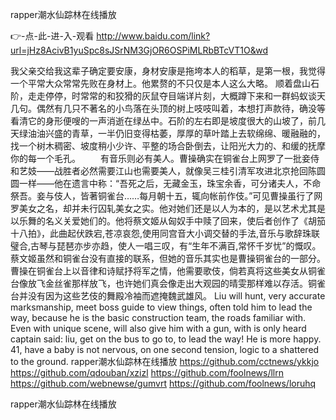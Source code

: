 
rapper潮水仙踪林在线播放




👉-点-此-进-入-观看  http://www.baidu.com/link?url=jHz8AcivB1yuSpc8sJSrNM3GjOR6OSPiMLRbBTcVT1O&wd




我父亲交给我这辈子确定要安康，身材安康是拖垮本人的稻草，是第一根，我觉得一个平常大众常常先败在身材上。他累赘的不只仅是本人这么大略。
顺着盘山石阶，走走停停，时常常的和狡猾的灰鼠夺目端详片刻，大概蹲下来和一群蚂蚁谈天几句。偶然有几只不著名的小鸟落在头顶的树上吱吱叫着，本想打声款待，确没等看清它的身形便嗖的一声消逝在绿丛中。石阶的左右即是坡度很大的山坡了，前几天绿油油兴盛的青草，一半仍旧变得枯萎，厚厚的草叶踏上去软绵绵、暖融融的，找一个树木稠密、坡度稍小少许、平整的场合卧倒去，让阳光大力的、和缓的抚摩你的每一个毛孔。
　　有音乐则必有美人。曹操确实在铜雀台上网罗了一批妾侍和艺妓——战胜者必然需要江山也需要美人，就像吴三桂引清军攻进北京抢回陈圆圆一样——他在遗言中称：“吾死之后，无藏金玉，珠宝余香，可分诸夫人，不命祭吾。妾与伎人，皆著铜雀台……每月朝十五，辄向帐前作伎。”可见曹操虽行了网罗美女之名，却并未行囚轧美女之实。他对她们还是以人为本的，是以艺术尤其是以乐舞的名义关爱她们的。他将蔡文姬从匈奴手中赎了回来，使后者创作了《胡笳十八拍》，此曲起伏跌宕,苍凉哀怨,使用同宫音大小调交替的手法,音乐与歌辞珠联璧合,古琴与琵琶亦步亦趋，使人一唱三叹，有“生年不满百,常怀千岁忧”的慨叹。蔡文姬虽然和铜雀台没有直接的联系，但她的音乐其实也是曹操铜雀台的一部分。曹操在铜雀台上以音律和诗赋抒将军之情，他需要歌伎，倘若真将这些美女从铜雀台像放飞金丝雀那样放飞，也许她们真会像走出大观园的晴雯那样难以存活。铜雀台并没有因为这些艺伎的舞殿冷袖而遮掩魏武雄风。
Liu will hunt, very accurate marksmanship, meet boss guide to view things, often told him to lead the way, because he is the basic construction team, the roads familiar with.
Even with unique scene, will also give him with a gun, with is only heard captain said: liu, get on the bus to go to, to lead the way!
He is more happy.
41, have a baby is not nervous, on one second tension, logic to a shattered to the ground.
rapper潮水仙踪林在线播放 https://github.com/cctnews/ykkjo
https://github.com/qdouban/xzizl
https://github.com/foolnews/llrn
https://github.com/webnewse/gumvrt
https://github.com/foolnews/loruhq





rapper潮水仙踪林在线播放
